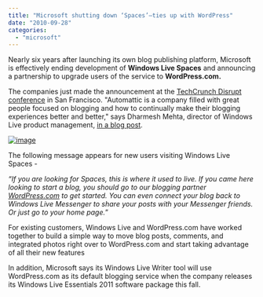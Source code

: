 ```yaml
---
title: "Microsoft shutting down ‘Spaces’–ties up with WordPress"
date: "2010-09-28"
categories: 
  - "microsoft"
---
```


Nearly six years after launching its own blog publishing platform, Microsoft is effectively ending development of **Windows Live Spaces** and announcing a partnership to upgrade users of the service to **WordPress.com.**

The companies just made the announcement at the [TechCrunch Disrupt conference](http://techcrunch.com/2010/09/27/techcrunch-disrupt-live-day-1/) in San Francisco. "Automattic is a company filled with great people focused on blogging and how to continually make their blogging experiences better and better," says Dharmesh Mehta, director of Windows Live product management, [in a blog post](http://windowsteamblog.com/windows_live/b/windowslive/archive/2010/09/27/wordpress-com-and-windows-live-partnering-together-and-providing-an-upgrade-for-30-million-windows-live-spaces-customers.aspx).

[![image](http://lh5.ggpht.com/_40bmzDo_mBs/TKGfFphFf-I/AAAAAAAABaw/eI3bBbtDaYI/image_thumb%5B2%5D.png?imgmax=800 "image")](http://lh4.ggpht.com/_40bmzDo_mBs/TKGfFCSq9cI/AAAAAAAABas/GSkMYvbmO8k/s1600-h/image%5B4%5D.png)

The following message appears for new users visiting Windows Live Spaces -

_“If you are looking for Spaces, this is where it used to live. If you came here looking to start a blog, you should go to our blogging partner_ [_WordPress.com_](http://en.wordpress.com/) _to get started. You can even connect your blog back to Windows Live Messenger to share your posts with your Messenger friends. Or just_ _go to your home page._”

For existing customers, Windows Live and WordPress.com have worked together to build a simple way to move blog posts, comments, and integrated photos right over to WordPress.com and start taking advantage of all their new features

In addition, Microsoft says its Windows Live Writer tool will use WordPress.com as its default blogging service when the company releases its Windows Live Essentials 2011 software package this fall.
